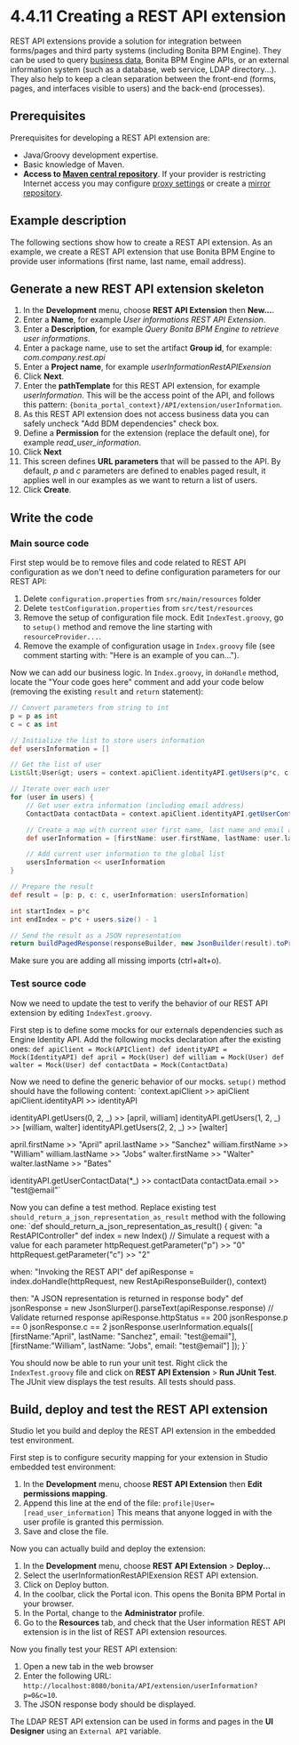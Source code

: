# 4.4.11 Creating a REST API extension

REST API extensions provide a solution for integration between forms/pages and third party systems (including Bonita BPM Engine). They can be used to query [business data](define-and-deploy-the-bdm.md), Bonita BPM Engine APIs, or an external information
system (such as a database, web service, LDAP directory...). They also help to keep a clean separation between the front-end (forms, pages, and interfaces visible to users) and the back-end (processes).

## Prerequisites

Prerequisites for developing a REST API extension are:

* Java/Groovy development expertise.
* Basic knowledge of Maven.
* **Access to [Maven central repository](http://central.maven.org/maven2)**. If your provider is restricting Internet access you may configure [proxy settings](https://maven.apache.org/guides/mini/guide-proxies.html) or create a [mirror repository](https://maven.apache.org/guides/mini/guide-mirror-settings.html).

## Example description

The following sections show how to create a REST API extension. As an example, we create a REST API extension that use Bonita BPM Engine to provide user informations (first name, last name, email address).

## Generate a new REST API extension skeleton

1. In the **Development** menu, choose **REST API Extension** then **New...**.
2. Enter a **Name**, for example _User informations REST API Extension_.
3. Enter a **Description**, for example _Query Bonita BPM Engine to retrieve user informations_.
4. Enter a package name, use to set the artifact **Group id**, for example: _com.company.rest.api_
5. Enter a **Project name**, for example _userInformationRestAPIExension_
6. Click **Next**.
7. Enter the **pathTemplate** for this REST API extension, for example _userInformation_. This will be the access point of the API, and follows this pattern: `{bonita_portal_context}/API/extension/userInformation`.
8. As this REST API extension does not access business data you can safely uncheck "Add BDM dependencies" check box.
9. Define a **Permission** for the extension (replace the default one), for example _read\_user\_information_.
10. Click **Next**
11. This screen defines **URL parameters** that will be passed to the API. By default, _p_ and _c_ parameters are defined to enables paged result, it applies well in our examples as we want to return a list of users.
12. Click **Create**.

## Write the code

### Main source code

First step would be to remove files and code related to REST API configuration as we don't need to define configuration parameters for our REST API:

1. Delete `configuration.properties` from `src/main/resources` folder
2. Delete `testConfiguration.properties` from `src/test/resources`
3. Remove the setup of configuration file mock. Edit `IndexTest.groovy`, go to `setup()` method and remove the line starting with `resourceProvider...`.
4. Remove the example of configuration usage in `Index.groovy` file (see comment starting with: "Here is an example of you can...").

Now we can add our business logic. In `Index.groovy`, in `doHandle` method, locate the "Your code goes here" comment and add your code below (removing the existing `result` and `return` statement):
```groovy
// Convert parameters from string to int
p = p as int
c = c as int

// Initialize the list to store users information  
def usersInformation = []

// Get the list of user  
List&lt;User&gt; users = context.apiClient.identityAPI.getUsers(p*c, c, UserCriterion.FIRST_NAME_ASC)

// Iterate over each user
for (user in users) {
	// Get user extra information (including email address)
	ContactData contactData = context.apiClient.identityAPI.getUserContactData(user.id, false)

	// Create a map with current user first name, last name and email address
	def userInformation = [firstName: user.firstName, lastName: user.lastName, email: contactData.email]

	// Add current user information to the global list
	usersInformation << userInformation
}

// Prepare the result
def result = [p: p, c: c, userInformation: usersInformation]

int startIndex = p*c
int endIndex = p*c + users.size() - 1

// Send the result as a JSON representation
return buildPagedResponse(responseBuilder, new JsonBuilder(result).toPrettyString(), startIndex, endIndex, context.apiClient.identityAPI.numberOfUsers)
```

Make sure you are adding all missing imports (ctrl+alt+o).

### Test source code

Now we need to update the test to verify the behavior of our REST API extension by editing `IndexTest.groovy`.

First step is to define some mocks for our externals dependencies such as Engine Identity API. Add the following mocks declaration after the existing ones:
`def apiClient = Mock(APIClient)
def identityAPI = Mock(IdentityAPI)
def april = Mock(User)
def william = Mock(User)
def walter = Mock(User)
def contactData = Mock(ContactData)`

Now we need to define the generic behavior of our mocks. `setup()` method should have the following content:
`context.apiClient >> apiClient
apiClient.identityAPI >> identityAPI

identityAPI.getUsers(0, 2, _) >> [april, william]
identityAPI.getUsers(1, 2, _) >> [william, walter]
identityAPI.getUsers(2, 2, _) >> [walter]

april.firstName >> "April"
april.lastName >> "Sanchez"
william.firstName >> "William"
william.lastName >> "Jobs"
walter.firstName >> "Walter"
walter.lastName >> "Bates"

identityAPI.getUserContactData(*_) >> contactData
contactData.email >> "test@email"`

Now you can define a test method. Replace existing test `should_return_a_json_representation_as_result` method with the following one:
`def should_return_a_json_representation_as_result() {
  given: "a RestAPIController"
  def index = new Index()
  // Simulate a request with a value for each parameter
  httpRequest.getParameter("p") >> "0"
  httpRequest.getParameter("c") >> "2"

  when: "Invoking the REST API"
  def apiResponse = index.doHandle(httpRequest, new RestApiResponseBuilder(), context)

  then: "A JSON representation is returned in response body"
  def jsonResponse = new JsonSlurper().parseText(apiResponse.response)
  // Validate returned response
  apiResponse.httpStatus == 200
  jsonResponse.p == 0
  jsonResponse.c == 2
  jsonResponse.userInformation.equals([
    [firstName:"April", lastName: "Sanchez", email: "test@email"],
    [firstName:"William", lastName: "Jobs", email: "test@email"]
  ]);
}`

You should now be able to run your unit test. Right click the `IndexTest.groovy` file and click on **REST API Extension** \> **Run JUnit Test**. The JUnit view displays the test results. All tests should pass.

## Build, deploy and test the REST API extension

Studio let you build and deploy the REST API extension in the embedded test environment.

First step is to configure security mapping for your extension in Studio embedded test environment:

1. In the **Development** menu, choose **REST API Extension** then **Edit permissions mapping**.
2. Append this line at the end of the file:
`profile|User=[read_user_information]` This means that anyone logged in with the user profile is granted this permission.
3. Save and close the file.

Now you can actually build and deploy the extension:

1. In the **Development** menu, choose **REST API Extension** \> **Deploy...**
2. Select the userInformationRestAPIExension REST API extension.
3. Click on Deploy button.
4. In the coolbar, click the Portal icon. This opens the Bonita BPM Portal in your browser.
5. In the Portal, change to the **Administrator** profile.
6. Go to the **Resources** tab, and check that the User information REST API extension is in the list of REST API extension resources.

Now you finally test your REST API extension:

1. Open a new tab in the web browser
2. Enter the following URL: `http://localhost:8080/bonita/API/extension/userInformation?p=0&c=10`.
3. The JSON response body should be displayed.

The LDAP REST API extension can be used in forms and pages in the **UI Designer** using an `External API` variable.
